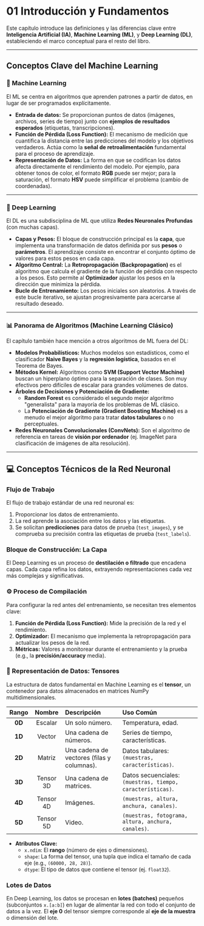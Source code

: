 # 01 Introducción y Fundamentos

Este capítulo introduce las definiciones y las diferencias clave entre **Inteligencia Artificial (IA)**, **Machine Learning (ML)**, y **Deep Learning (DL)**, estableciendo el marco conceptual para el resto del libro.

---

## Conceptos Clave del Machine Learning

### 🎯 Machine Learning

El ML se centra en algoritmos que aprenden patrones a partir de datos, en lugar de ser programados explícitamente.

* **Entrada de datos:** Se proporcionan puntos de datos (imágenes, archivos, series de tiempo) junto con **ejemplos de resultados esperados** (etiquetas, transcripciones).
* **Función de Pérdida (Loss Function):** El mecanismo de medición que cuantifica la distancia entre las predicciones del modelo y los objetivos verdaderos. Actúa como la **señal de retroalimentación** fundamental para el proceso de aprendizaje.
* **Representación de Datos:** La forma en que se codifican los datos afecta directamente el rendimiento del modelo. Por ejemplo, para obtener tonos de color, el formato **RGB** puede ser mejor; para la saturación, el formato **HSV** puede simplificar el problema (cambio de coordenadas).

---

### 🧠 Deep Learning

El DL es una subdisciplina de ML que utiliza **Redes Neuronales Profundas** (con muchas capas).

* **Capas y Pesos:** El bloque de construcción principal es la **capa**, que implementa una transformación de datos definida por sus **pesos** o **parámetros**. El aprendizaje consiste en encontrar el conjunto óptimo de valores para estos pesos en cada capa.
* **Algoritmo Central:** La **Retropropagación (Backpropagation)** es el algoritmo que calcula el gradiente de la función de pérdida con respecto a los pesos. Esto permite al **Optimizador** ajustar los pesos en la dirección que minimiza la pérdida.
* **Bucle de Entrenamiento:** Los pesos iniciales son aleatorios. A través de este bucle iterativo, se ajustan progresivamente para acercarse al resultado deseado.

---

### 📊 Panorama de Algoritmos (Machine Learning Clásico)

El capítulo también hace mención a otros algoritmos de ML fuera del DL:

* **Modelos Probabilísticos:** Muchos modelos son estadísticos, como el clasificador **Naive Bayes** y la **regresión logística**, basados en el Teorema de Bayes.
* **Métodos Kernel:** Algoritmos como **SVM (Support Vector Machine)** buscan un hiperplano óptimo para la separación de clases. Son muy efectivos pero difíciles de escalar para grandes volúmenes de datos.
* **Árboles de Decisiones y Potenciación de Gradiente:**
    * **Random Forest** es considerado el segundo mejor algoritmo "generalista" para la mayoría de los problemas de ML clásico.
    * La **Potenciación de Gradiente (Gradient Boosting Machine)** es a menudo el mejor algoritmo para tratar **datos tabulares** o no perceptuales.
* **Redes Neuronales Convolucionales (ConvNets):** Son el algoritmo de referencia en tareas de **visión por ordenador** (ej. ImageNet para clasificación de imágenes de alta resolución).

---

## 💻 Conceptos Técnicos de la Red Neuronal

### Flujo de Trabajo

El flujo de trabajo estándar de una red neuronal es:
1.  Proporcionar los datos de entrenamiento.
2.  La red aprende la asociación entre los datos y las etiquetas.
3.  Se solicitan **predicciones** para datos de prueba (`test_images`), y se comprueba su precisión contra las etiquetas de prueba (`test_labels`).

### Bloque de Construcción: La Capa

El Deep Learning es un proceso de **destilación o filtrado** que encadena capas. Cada capa refina los datos, extrayendo representaciones cada vez más complejas y significativas.

### ⚙️ Proceso de Compilación

Para configurar la red antes del entrenamiento, se necesitan tres elementos clave:

1.  **Función de Pérdida (Loss Function):** Mide la precisión de la red y el rendimiento.
2.  **Optimizador:** El mecanismo que implementa la retropropagación para actualizar los pesos de la red.
3.  **Métricas:** Valores a monitorear durante el entrenamiento y la prueba (e.g., la **precisión/accuracy** media).

### 🔢 Representación de Datos: Tensores

La estructura de datos fundamental en Machine Learning es el **tensor**, un contenedor para datos almacenados en matrices NumPy multidimensionales.

| Rango | Nombre | Descripción | Uso Común |
| :---: | :---: | :--- | :--- |
| **0D** | Escalar | Un solo número. | Temperatura, edad. |
| **1D** | Vector | Una cadena de números. | Series de tiempo, características. |
| **2D** | Matriz | Una cadena de vectores (filas y columnas). | Datos tabulares: `(muestras, características)`. |
| **3D** | Tensor 3D | Una cadena de matrices. | Datos secuenciales: `(muestras, tiempo, características)`. |
| **4D** | Tensor 4D | Imágenes. | `(muestras, altura, anchura, canales)`. |
| **5D** | Tensor 5D | Video. | `(muestras, fotograma, altura, anchura, canales)`. |

* **Atributos Clave:**
    * `x.ndim`: El **rango** (número de ejes o dimensiones).
    * `shape`: La forma del tensor, una tupla que indica el tamaño de cada eje (e.g., `(60000, 28, 28)`).
    * `dtype`: El tipo de datos que contiene el tensor (ej. `float32`).

### Lotes de Datos

En Deep Learning, los datos se procesan en **lotes (batches)** pequeños (subconjuntos `x.[a:b]`) en lugar de alimentar la red con todo el conjunto de datos a la vez. El **eje 0** del tensor siempre corresponde al **eje de la muestra** o dimensión del lote.
